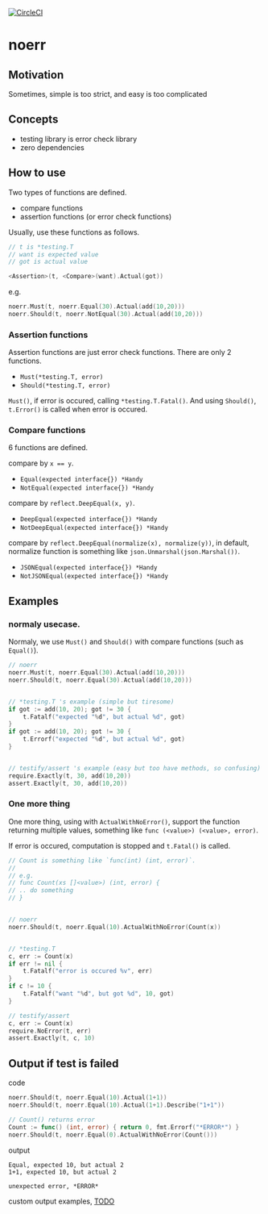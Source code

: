 [![CircleCI](https://circleci.com/gh/podhmo/noerr.svg?style=svg)](https://circleci.com/gh/podhmo/noerr)

# noerr

## Motivation

Sometimes, simple is too strict, and easy is too complicated

## Concepts

- testing library is error check library
- zero dependencies

## How to use

Two types of functions are defined.

- compare functions
- assertion functions (or error check functions)

Usually, use these functions as follows.

```go
// t is *testing.T
// want is expected value
// got is actual value

<Assertion>(t, <Compare>(want).Actual(got))
```

e.g.

```go
noerr.Must(t, noerr.Equal(30).Actual(add(10,20)))
noerr.Should(t, noerr.NotEqual(30).Actual(add(10,20)))
```

### Assertion functions

Assertion functions are just error check functions. There are only 2 functions.

- `Must(*testing.T, error)`
- `Should(*testing.T, error)`

`Must()`, if error is occured, calling `*testing.T.Fatal()`. And using `Should()`, `t.Error()` is called when error is occured.

### Compare functions

6 functions are defined.

compare by `x == y`.

- `Equal(expected interface{}) *Handy`
- `NotEqual(expected interface{}) *Handy`

compare by `reflect.DeepEqual(x, y)`.

- `DeepEqual(expected interface{}) *Handy`
- `NotDeepEqual(expected interface{}) *Handy`

compare by `reflect.DeepEqual(normalize(x), normalize(y))`, in default, normalize function is something like `json.Unmarshal(json.Marshal())`.

- `JSONEqual(expected interface{}) *Handy`
- `NotJSONEqual(expected interface{}) *Handy`

## Examples

### normaly usecase.

Normaly, we use `Must()` and `Should()` with compare functions (such as `Equal()`).

```go
// noerr
noerr.Must(t, noerr.Equal(30).Actual(add(10,20)))
noerr.Should(t, noerr.Equal(30).Actual(add(10,20)))


// *testing.T 's example (simple but tiresome)
if got := add(10, 20); got != 30 {
	t.Fatalf("expected "%d", but actual %d", got)
}
if got := add(10, 20); got != 30 {
	t.Errorf("expected "%d", but actual %d", got)
}


// testify/assert 's example (easy but too have methods, so confusing)
require.Exactly(t, 30, add(10,20))
assert.Exactly(t, 30, add(10,20))
```

### One more thing

One more thing, using with `ActualWithNoError()`, support the function returning multiple values, something like `func (<value>) (<value>, error)`. 

If error is occured, computation is stopped and `t.Fatal()` is called.

```go
// Count is something like `func(int) (int, error)`.
//
// e.g.
// func Count(xs []<value>) (int, error) {
// .. do something
// }


// noerr
noerr.Should(t, noerr.Equal(10).ActualWithNoError(Count(x))


// *testing.T
c, err := Count(x)
if err != nil {
	t.Fatalf("error is occured %v", err)
}
if c != 10 {
	t.Fatalf("want "%d", but got %d", 10, got)
}

// testify/assert
c, err := Count(x)
require.NoError(t, err)
assert.Exactly(t, c, 10)
```

## Output if test is failed

code

```go
noerr.Should(t, noerr.Equal(10).Actual(1+1))
noerr.Should(t, noerr.Equal(10).Actual(1+1).Describe("1+1"))

// Count() returns error
Count := func() (int, error) { return 0, fmt.Errorf("*ERROR*") }
noerr.Should(t, noerr.Equal(0).ActualWithNoError(Count()))
```

output

```
Equal, expected 10, but actual 2
1+1, expected 10, but actual 2

unexpected error, *ERROR*
```

custom output examples, [TODO](https://github.com/podhmo/noerr/blob/ab7573214f6da953fef1a17692ff9abf4d09686c/log_test.go#L59)
